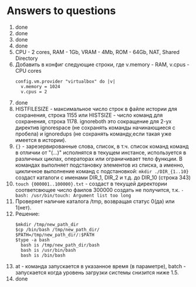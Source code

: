 # Answers to questions

1. done
2. done
3. done
4. done
5. CPU - 2 cores, RAM - 1Gb, VRAM - 4Mb, ROM - 64Gb, NAT, Shared Directory
6. Добавить в конфиг следующие строки, где v.memory - RAM, v.cpus - CPU cores
   ```
   config.vm.provider "virtualbox" do |v|
     v.memory = 1024
     v.cpus = 2
   ```
7. done
8. HISTFILESIZE - максимальное число строк в файле истории для сохранения, строка 1155 или HISTSIZE - число команд для сохранения, строка 1178.
   ignoreboth это сокращение для 2-ух директив ignorespace (не сохранять команды начинающиеся с пробела) и ignoredups (не сохранять команду,если такая уже имеется в истории). 
9. `{}` - зарезервированные слова, список, в т.ч. список команд команд в отличии от "(...)" исполнятся в текущем инстансе, используется в     различных циклах, операторах или ограничивает тело функции. В командах выполняет подстановку элементов из списка, а именно, цикличное выполнение команд с подстановкой: `mkdir ./DIR_{1..10}` создаст каталоги с именами DIR_1, DIR_2 и т.д. до DIR_10 (строка 343)
10. `touch {000001..100000}.txt` - создаст в текущей директории соответсвющее число фаилов
    300000 создать не получится, т.к. `-bash: /usr/bin/touch: Argument list too long`
11. Проверяет наличие каталога /tmp, возвращая статус 0(да) или 1(нет).
12. Решение: 
     ```
     $mkdir /tmp/new_path_dir
     $cp /bin/bash /tmp/new_path_dir/
     $PATH=/tmp/new_path_dir/:$PATH
     $type -a bash
       bash is /tmp/new_path_dir/bash
       bash is /usr/bin/bash
       bash is /bin/bash
     ```
13. at - команда запускается в указанное время (в параметре), batch - запускается когда уровень загрузки системы снизится ниже 1.5.
14. done